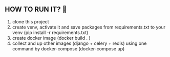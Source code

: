 ## HOW TO RUN IT? :hear_no_evil:

1) clone this project 
2) create venv, activate it and save packages from requirements.txt to your venv (pip install -r requirements.txt) 
3) create docker image (docker build . )
4) collect and up other images (django + celery + redis) using one command by docker-compose  (docker-compose up)
